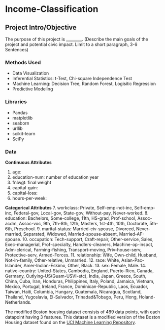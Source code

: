 # Income-Classification
## Project Intro/Objective
The purpose of this project is ________. (Describe the main goals of the project and potential civic impact. Limit to a short paragraph, 3-6 Sentences)



### Methods Used
* Data Visualization
* Inferential Statistics: t-Test, Chi-square Independence Test
* Machine Learning: Decision Tree, Random Forest, Logisitic Regression
* Predictive Modeling

### Libraries
* Pandas
* matplotlib
* seaborn
* urllib
* scikit-learn
* SciPy

### Data

**Continuous Attributes**
1. age:
2. education-num: number of education year
3. fnlwgt: final weight
4. capital-gain: 
5. capital-loss: 
6. hours-per-week:

**Categorical Attributes**
7. workclass: Private, Self-emp-not-inc, Self-emp-inc, Federal-gov, Local-gov, State-gov, Without-pay, Never-worked.
8. education: Bachelors, Some-college, 11th, HS-grad, Prof-school, Assoc-acdm, Assoc-voc, 9th, 7th-8th, 12th, Masters, 1st-4th, 10th, Doctorate, 5th-6th, Preschool.
9. marital-status: Married-civ-spouse, Divorced, Never-married, Separated, Widowed, Married-spouse-absent, Married-AF-spouse.
10. occupation: Tech-support, Craft-repair, Other-service, Sales, Exec-managerial, Prof-specialty, Handlers-cleaners, Machine-op-inspct, Adm-clerical, Farming-fishing, Transport-moving, Priv-house-serv, Protective-serv, Armed-Forces.
11. relationship: Wife, Own-child, Husband, Not-in-family, Other-relative, Unmarried.
12. race: White, Asian-Pac-Islander, Amer-Indian-Eskimo, Other, Black.
13. sex: Female, Male.
14. native-country: United-States, Cambodia, England, Puerto-Rico, Canada, Germany, Outlying-US(Guam-USVI-etc), India, Japan, Greece, South, China, Cuba, Iran, Honduras, Philippines, Italy, Poland, Jamaica, Vietnam, Mexico, Portugal, Ireland, France, Dominican-Republic, Laos, Ecuador, Taiwan, Haiti, Columbia, Hungary, Guatemala, Nicaragua, Scotland, Thailand, Yugoslavia, El-Salvador, Trinadad&Tobago, Peru, Hong, Holand-Netherlands.


The modified Boston housing dataset consists of 489 data points, with each datapoint having 3 features. This dataset is a modified version of the Boston Housing dataset found on the [UCI Machine Learning Repository](https://archive.ics.uci.edu/ml/datasets/Housing).

